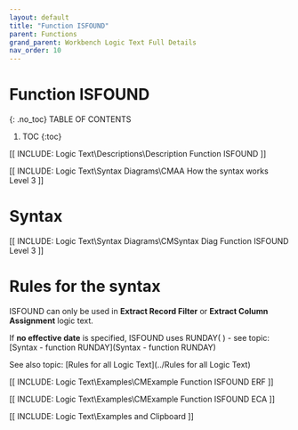 ```yaml
---
layout: default
title: "Function ISFOUND"
parent: Functions
grand_parent: Workbench Logic Text Full Details
nav_order: 10
---
```

# Function ISFOUND
{: .no_toc}
TABLE OF CONTENTS 
1. TOC
{:toc}  

[[ INCLUDE: Logic Text\Descriptions\Description Function ISFOUND ]]

[[ INCLUDE: Logic Text\Syntax Diagrams\CMAA How the syntax works Level 3 ]]

# Syntax 

[[ INCLUDE: Logic Text\Syntax Diagrams\CMSyntax Diag Function ISFOUND Level 3 ]]

# Rules for the syntax 

ISFOUND can only be used in **Extract Record Filter** or **Extract Column Assignment** logic text.

If **no effective date** is specified, ISFOUND uses RUNDAY\( \) - see topic: [Syntax - function RUNDAY](Syntax - function RUNDAY)

See also topic: [Rules for all Logic Text](../Rules for all Logic Text) 

[[ INCLUDE: Logic Text\Examples\CMExample Function ISFOUND ERF ]]

[[ INCLUDE: Logic Text\Examples\CMExample Function ISFOUND ECA ]]

[[ INCLUDE: Logic Text\Examples and Clipboard ]]

